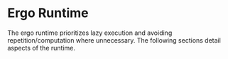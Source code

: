 # Ergo Runtime

The ergo runtime prioritizes lazy execution and avoiding repetition/computation
where unnecessary. The following sections detail aspects of the runtime.
